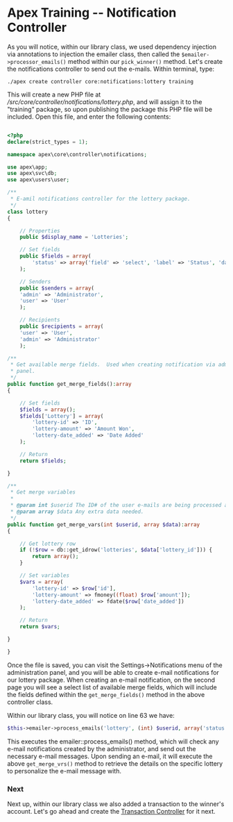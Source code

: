 
# Apex Training -- Notification Controller

As you will notice, within our library class, we used dependency injection via annotations to injection the emailer class, 
then called the `$emailer->processor_emails()` method within our `pick_winner()` method.  Let's create the notifications 
controller to send out the e-mails.  Within terminal, type:

`./apex create controller core:notifications:lottery training`

This will create a new PHP file at */src/core/controller/notifications/lottery.php*, and will assign it to the "training" package, so 
upon publishing the package this PHP file will be included.  Open this file, and enter the following contents:

~~~php

<?php
declare(strict_types = 1);

namespace apex\core\controller\notifications;

use apex\app;
use apex\svc\db;
use apex\users\user;

/**
 * E-amil notifications controller for the lottery package.
 */
class lottery
{

    // Properties
    public $display_name = 'Lotteries';

    // Set fields
    public $fields = array(
        'status' => array('field' => 'select', 'label' => 'Status', 'data_source' => 'hash:training:status')
    );

    // Senders
    public $senders = array(
    'admin' => 'Administrator',
    'user' => 'User'
    );

    // Recipients
    public $recipients = array(
    'user' => 'User',
    'admin' => 'Administrator'
    );

/**
 * Get available merge fields.  Used when creating notification via admin 
 * panel. 
 */
public function get_merge_fields():array
{ 

    // Set fields
    $fields = array();
    $fields['Lottery'] = array(
        'lottery-id' => 'ID', 
        'lottery-amount' => 'Amount Won', 
        'lottery-date_added' => 'Date Added'
    );

    // Return
    return $fields;

}

/**
 * Get merge variables 
 *
 * @param int $userid The ID# of the user e-mails are being processed against.
 * @param array $data Any extra data needed.
 */
public function get_merge_vars(int $userid, array $data):array
{ 

    // Get lottery row
    if (!$row = db::get_idrow('lotteries', $data['lottery_id'])) { 
        return array();
    }

    // Set variables
    $vars = array(
        'lottery-id' => $row['id'], 
        'lottery-amount' => fmoney((float) $row['amount']);
        'lottery-date_added' => fdate($row['date_added'])
    );

    // Return
    return $vars;

}

}

~~~

Once the file is saved, you can visit the Settings->Notifications menu of the administration panel, and you will be able to create e-mail notifications 
for our lottery package.  When creating an e-mail notification, on the second page you will see a select list of available merge fields, which will include 
the fields defined within the `get_merge_fields()` method in the above controller class.

Within our library class, you will notice on line 63 we have:

~~~php
$this->emailer->process_emails('lottery', (int) $userid, array('status' => 'complete'), array('lottery_id' => $lottery_id));
~~~

This executes the emailer::process_emails() method, which will check any e-mail notifications created by the administrator, and 
send out the necessary e-mail messages.  Upon sending an e-mail, it will execute the above `get_merge_vrs()` method to retrieve the details on the 
specific lottery to personalize the e-mail message with.


### Next

Next up, within our library class we also added a transaction to the winner's account.  Let's go ahead and 
create the [Transaction Controller](transaction_controller.md) for it next.



